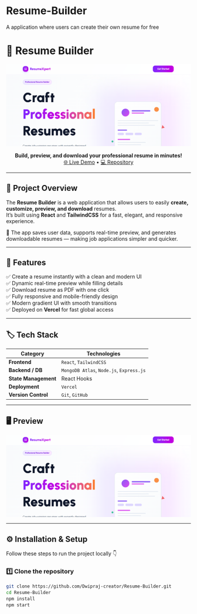 # Resume-Builder
A application where users can create their own resume for free
# 🧾 Resume Builder

<p align="center">
  <img src="https://raw.githubusercontent.com/Dwipraj-creator/dwipraj-gihub/main/Screenshot%202025-10-25%20152603.png" alt="Resume Builder Banner" width="800" />
</p>

<p align="center">
  <strong>Build, preview, and download your professional resume in minutes!</strong><br>
  <a href="https://resume-builder-h217.vercel.app/" target="_blank">🌐 Live Demo</a> •
  <a href="https://github.com/Dwipraj-creator/Resume-Builder" target="_blank">💻 Repository</a>
</p>

---

## 🚀 Project Overview
The **Resume Builder** is a web application that allows users to easily **create, customize, preview, and download** resumes.  
It’s built using **React** and **TailwindCSS** for a fast, elegant, and responsive experience.  

🧠 The app saves user data, supports real-time preview, and generates downloadable resumes — making job applications simpler and quicker.

---

## 🎯 Features

✅ Create a resume instantly with a clean and modern UI  
✅ Dynamic real-time preview while filling details  
✅ Download resume as PDF with one click  
✅ Fully responsive and mobile-friendly design  
✅ Modern gradient UI with smooth transitions  
✅ Deployed on **Vercel** for fast global access  

---

## 🏷️ Tech Stack

| Category | Technologies |
|-----------|--------------|
| **Frontend** | `React`, `TailwindCSS` |
| **Backend / DB** | `MongoDB Atlas`, `Node.js`, `Express.js` |
| **State Management** | React Hooks |
| **Deployment** | `Vercel` |
| **Version Control** | `Git`, `GitHub` |

---

## 🖥️ Preview

<p align="center">
  <a href="https://resume-builder-h217.vercel.app/">
    <img src="https://raw.githubusercontent.com/Dwipraj-creator/dwipraj-gihub/main/Screenshot%202025-10-25%20152603.png" alt="Resume Builder Screenshot" width="700">
  </a>
</p>

---

## ⚙️ Installation & Setup

Follow these steps to run the project locally 👇

### 1️⃣ Clone the repository
```bash
git clone https://github.com/Dwipraj-creator/Resume-Builder.git
cd Resume-Builder
npm install
npm start

